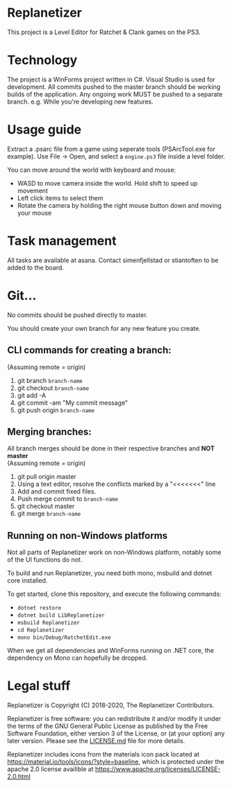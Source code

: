 # Replanetizer

This project is a Level Editor for Ratchet &amp; Clank games on the PS3.

# Technology

The project is a WinForms project written in C#. Visual Studio is used for development.
All commits pushed to the master branch should be working builds of the application.
Any ongoing work MUST be pushed to a separate branch. e.g. While you're developing new features.

# Usage guide

Extract a .psarc file from a game using seperate tools (PSArcTool.exe for example).
Use File -> Open, and select a `engine.ps3` file inside a level folder.

You can move around the world with keyboard and mouse:

 - WASD to move camera inside the world. Hold shift to speed up movement
 - Left click items to select them
 - Rotate the camera by holding the right mouse button down and moving your mouse

# Task management

All tasks are available at asana. Contact simenfjellstad or stiantoften to be added to the board.

# Git...
No commits should be pushed directly to master.

You should create your own branch for any new feature you create.

## CLI commands for creating a branch:
(Assuming remote = origin)

1. git branch `branch-name`
2. git checkout `branch-name`
3. git add -A
4. git commit -am "My commit message"
5. git push origin `branch-name`

## Merging branches:
All branch merges should be done in their respective branches and **NOT master**  
(Assuming remote = origin)

1. git pull origin master
2. Using a text editor, resolve the conflicts marked by a "<<<<<<<" line
3. Add and commit fixed files.
4. Push merge commit to `branch-name`
5. git checkout master
6. git merge `branch-name`


## Running on non-Windows platforms

Not all parts of Replanetizer work on non-Windows platform, notably some of the UI functions do not.

To build and run Replanetizer, you need both mono, msbuild and dotnet core installed.

To get started, clone this repository, and execute the following commands:

 - `dotnet restore`
 - `dotnet build LibReplanetizer`
 - `msbuild Replanetizer`
 - `cd Replanetizer`
 - `mono bin/Debug/RatchetEdit.exe`

When we get all dependencies and WinForms running on .NET core, the dependency on Mono can hopefully be dropped.


# Legal stuff

Replanetizer is Copyright (C) 2018-2020, The Replanetizer Contributors.

Replanetizer is free software: you can redistribute it and/or modify
it under the terms of the GNU General Public License as published by
the Free Software Foundation, either version 3 of the License, or
(at your option) any later version. 
Please see the [LICENSE.md](LICENSE.md) file for more details.

Replanetizer includes icons from the materials icon pack located at https://material.io/tools/icons/?style=baseline, 
which is protected under the apache 2.0 license availible at https://www.apache.org/licenses/LICENSE-2.0.html

